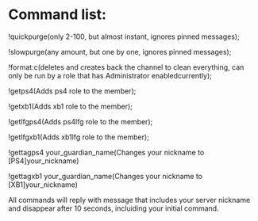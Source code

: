# Command list:
  
!quickpurge(only 2-100, but almost instant, ignores pinned messages); 
  
!slowpurge(any amount, but one by one, ignores pinned messages);
  
!format:c(deletes and creates back the channel to clean everything, can only be run by a role that has Administrator enabledcurrently);
  
!getps4(Adds ps4 role to the member); 
 
!getxb1(Adds xb1 role to the member); 
 
!getlfgps4(Adds ps4lfg role to the member);
  
!getlfgxb1(Adds xb1lfg role to the member);

!gettagps4 your_guardian_name(Changes your nickname to [PS4]your_nickname)

!gettagxb1 your_guardian_name(Changes your nickname to [XB1]your_nickname)

All commands will reply with message that includes your server nickname and disappear after 10 seconds, incluiding your initial command.
